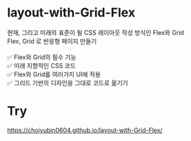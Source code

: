 # layout-with-Grid-Flex
현재, 그리고 미래의 표준이 될 CSS 레이아웃 작성 방식인 Flex와 Grid <br>
Flex, Grid 로 반응형 페이지 만들기 <br><br>
✅ Flex와 Grid의 필수 기능 <br>
✅ 미래 지향적인 CSS 코드 <br>
✅ Flex와 Grid를 여러가지 UI에 적용 <br>
✅ 그리드 기반의 디자인을 그대로 코드로 옮기기 <br>
# Try
https://choiyubin0604.github.io/layout-with-Grid-Flex/
